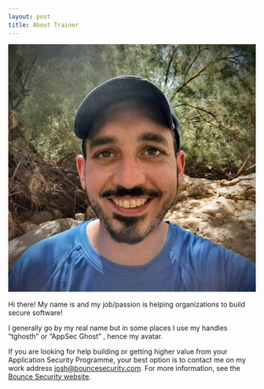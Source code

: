 ```yaml
---
layout: post
title: About Trainer
---
```



![profile_img](/assets/profile-00f8357c.jpg)

Hi there! My name is  and my job/passion is helping organizations to build secure software!


I generally go by my real name but in some places I use my handles “tghosth” or  “AppSec Ghost” , hence my avatar.


If you are looking for help building or getting higher value from your Application Security Programme, your best option is to contact me on my work address [josh@bouncesecurity.com](mailto:josh@bouncesecurity.com.). For more information, see the [Bounce Security website](https://www.bouncesecurity.com/).
